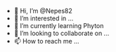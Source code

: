 - 👋 Hi, I’m @Nepes82
- 👀 I’m interested in ...
- 🌱 I’m currently learning  Phyton
- 💞️ I’m looking to collaborate on ...
- 📫 How to reach me ...

<!---
Nepes82/Nepes82 is a ✨ special ✨ repository because its `README.md` (this file) appears on your GitHub profile.
You can click the Preview link to take a look at your changes.
--->
